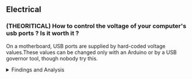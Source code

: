 ## Electrical

### (THEORITICAL) How to control the voltage of your computer's usb ports ? Is it worth it ?
On a motherboard, USB ports are supplied by hard-coded voltage values.These values can be changed only with an Arduino or by a USB governor tool, though nobody try this.

<details><summary>Findings and Analysis</summary>

- For control the voltage I have found two ways that are easy and low-cost:

  **Warning**: I am not responsible if you want to reproduce this !
  - Requirements:
    - A [multimeter](https://www.harborfreight.com/7-function-multimeter-98025.html) or a [USB charge doctor](https://www.ebay.com/itm/263297062667).
    - A [USB governor tool](https://www.ebay.com/itm/284183241245).
  - Steps:
    - Get the version of the USB port that you want to control and get its max voltage from [Wikipedia](https://en.m.wikipedia.org/wiki/USB).
    - Create a circuit that will help you to set the max voltage that you have to use with the USB governor tool.
    - Once your USB governor tool is at the right value do a circuit that supply your usb port.

- It depends on what you mean by "worth it", this can be useful if you are plug-in a LED and you do not want to spend power for nothing or even if you want to try to use this on mice and keyboards to see if there is any improvements in term of hertz variation, smoothness.
If you are not a beginner and you have 10 bucks this is worth it.

- Additional research to do : Check the ripple introduction by the PCB with an oscilloscope.

</details>
